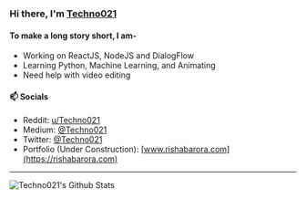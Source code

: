 ### Hi there, I'm [Techno021](https://github.com/techno021)

#### To make a long story short, I am-
- Working on ReactJS, NodeJS and DialogFlow
- Learning Python, Machine Learning, and Animating
- Need help with video editing

#### 📫 Socials
- Reddit: [u/Techno021](https://www.reddit.com/u/Techno021)
- Medium: [@Techno021](https://www.medium.com/@techno021)
- Twitter: [@Techno021](https://www.twitter.com/Techno021)
- Portfolio (Under Construction): [www.rishabarora.com](https://rishabarora.com)

---

<img align="left" alt="Techno021's Github Stats" src="https://github-readme-stats.vercel.app/api?username=Techno021&show_icons=true&hide_border=true&theme=dark" />
